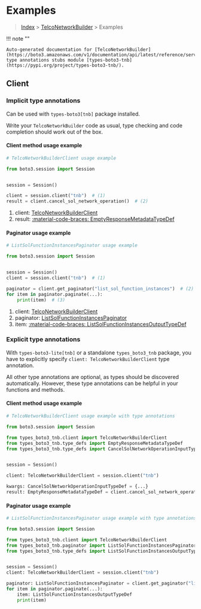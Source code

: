 # Examples

> [Index](../README.md) > [TelcoNetworkBuilder](./README.md) > Examples

!!! note ""

    Auto-generated documentation for [TelcoNetworkBuilder](https://boto3.amazonaws.com/v1/documentation/api/latest/reference/services/tnb.html#telconetworkbuilder)
    type annotations stubs module [types-boto3-tnb](https://pypi.org/project/types-boto3-tnb/).

## Client

### Implicit type annotations

Can be used with `types-boto3[tnb]` package installed.

Write your `TelcoNetworkBuilder` code as usual,
type checking and code completion should work out of the box.


#### Client method usage example

```python
# TelcoNetworkBuilderClient usage example

from boto3.session import Session


session = Session()

client = session.client("tnb")  # (1)
result = client.cancel_sol_network_operation()  # (2)
```

1. client: [TelcoNetworkBuilderClient](./client.md)
2. result: [:material-code-braces: EmptyResponseMetadataTypeDef](./type_defs.md#emptyresponsemetadatatypedef)



#### Paginator usage example

```python
# ListSolFunctionInstancesPaginator usage example

from boto3.session import Session


session = Session()
client = session.client("tnb")  # (1)

paginator = client.get_paginator("list_sol_function_instances")  # (2)
for item in paginator.paginate(...):
    print(item)  # (3)
```

1. client: [TelcoNetworkBuilderClient](./client.md)
2. paginator: [ListSolFunctionInstancesPaginator](./paginators.md#listsolfunctioninstancespaginator)
3. item: [:material-code-braces: ListSolFunctionInstancesOutputTypeDef](./type_defs.md#listsolfunctioninstancesoutputtypedef)




### Explicit type annotations

With `types-boto3-lite[tnb]`
or a standalone `types_boto3_tnb` package, you have to explicitly specify `client: TelcoNetworkBuilderClient` type annotation.

All other type annotations are optional, as types should be discovered automatically.
However, these type annotations can be helpful in your functions and methods.


#### Client method usage example

```python
# TelcoNetworkBuilderClient usage example with type annotations

from boto3.session import Session

from types_boto3_tnb.client import TelcoNetworkBuilderClient
from types_boto3_tnb.type_defs import EmptyResponseMetadataTypeDef
from types_boto3_tnb.type_defs import CancelSolNetworkOperationInputTypeDef


session = Session()

client: TelcoNetworkBuilderClient = session.client("tnb")

kwargs: CancelSolNetworkOperationInputTypeDef = {...}
result: EmptyResponseMetadataTypeDef = client.cancel_sol_network_operation(**kwargs)
```



#### Paginator usage example

```python
# ListSolFunctionInstancesPaginator usage example with type annotations

from boto3.session import Session

from types_boto3_tnb.client import TelcoNetworkBuilderClient
from types_boto3_tnb.paginator import ListSolFunctionInstancesPaginator
from types_boto3_tnb.type_defs import ListSolFunctionInstancesOutputTypeDef


session = Session()
client: TelcoNetworkBuilderClient = session.client("tnb")

paginator: ListSolFunctionInstancesPaginator = client.get_paginator("list_sol_function_instances")
for item in paginator.paginate(...):
    item: ListSolFunctionInstancesOutputTypeDef
    print(item)
```




